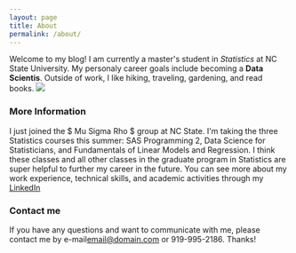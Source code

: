 ```yaml
---
layout: page
title: About
permalink: /about/
---
```


Welcome to my blog! I am currently a master's student in _Statistics_ at NC State University. My personaly career goals include becoming a **Data Scientis**. 
Outside of work, I like hiking, traveling, gardening, and read books. 
![](https://raw.githubusercontent.com/Xingli-Ma/Xingli-Ma.github.io/master/images/1.jpg)

### More Information

I just joined the $ Mu Sigma Rho $ group at NC State. I'm taking the three Statistics courses this summer: SAS Programming 2, Data Science for Statisticians, and Fundamentals of Linear Models and Regression. I think these classes and all other classes in the graduate program in Statistics are super helpful to further my career in the future. You can see more about my work experience, technical skills, and academic activities through my [LinkedIn](https://www.linkedin.com/in/xingli-ma-712b20112/)

### Contact me

If you have any questions and want to communicate with me, please contact me by e-mail[email@domain.com](xma10@ncsu.edu) or 919-995-2186. Thanks!
